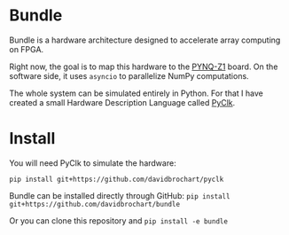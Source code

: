 # Bundle

Bundle is a hardware architecture designed to accelerate array computing on
FPGA.

Right now, the goal is to map this hardware to the [PYNQ-Z1](http://www.pynq.io)
board. On the software side, it uses `asyncio` to parallelize NumPy
computations.

The whole system can be simulated entirely in Python. For that I have created a
small Hardware Description Language called
[PyClk](https://github.com/davidbrochart/pyclk).

# Install

You will need PyClk to simulate the hardware:

`pip install git+https://github.com/davidbrochart/pyclk`

Bundle can be installed directly through GitHub: `pip install
git+https://github.com/davidbrochart/bundle`

Or you can clone this repository and `pip install -e bundle`

